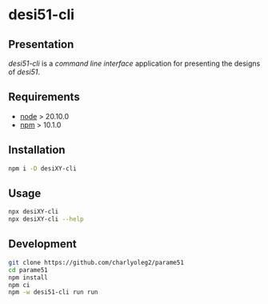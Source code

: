 desi51-cli
==========


Presentation
------------

*desi51-cli* is a *command line interface* application for presenting the designs of *desi51*.


Requirements
------------

- [node](https://nodejs.org) > 20.10.0
- [npm](https://docs.npmjs.com/cli) > 10.1.0


Installation
------------

```bash
npm i -D desiXY-cli
```


Usage
-----

```bash
npx desiXY-cli
npx desiXY-cli --help
```


Development
-----------

```bash
git clone https://github.com/charlyoleg2/parame51
cd parame51
npm install
npm ci
npm -w desi51-cli run run
```

